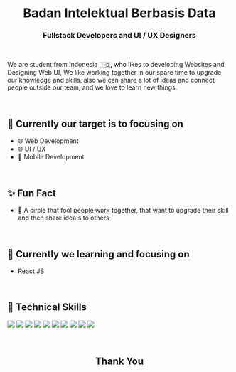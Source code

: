 <h1 align="center">Badan Intelektual Berbasis Data</h1>


<h3 align="center">Fullstack Developers and UI / UX Designers</h3>

<br>

<p>We are student from Indonesia 🇮🇩, who likes to developing Websites and Designing Web UI, We like working together in our spare time to upgrade our knowledge and skills. also we can share a lot of ideas and connect people outside our team, and we love to learn new things.</p>

<br>

## 🎯 Currently our target is to focusing on
- 🌐 Web Development
- 🌐 UI / UX
- 📱 Mobile Development

<br>

## ✨ Fun Fact
- 🤡  A circle that fool people work together, that want to upgrade their skill and then share idea's to others

<br>

## 🌱 Currently we learning and focusing on
- React JS

<br>

## 💼 Technical Skills
![](https://img.shields.io/badge/Code-React-informational?style=flat&logo=react&color=61DAFB)
![](https://img.shields.io/badge/Code-JavaScript-informational?style=flat&logo=JavaScript&color=F7DF1E)
![](https://img.shields.io/badge/Code-HTML5-informational?style=flat&logo=HTML5&color=E34F26)
![](https://img.shields.io/badge/Style-CSS3-informational?style=flat&logo=CSS3&color=1572B6)
![](https://img.shields.io/badge/Style-Tailwind-informational?style=flat&logo=TailwindCSS&color=06B6D4)
![](https://img.shields.io/badge/Style-FramerMotion-informational?style=flat&logo=Framer&color=0055FF)
![](https://img.shields.io/badge/Tools-Figma-informational?style=flat&logo=Figma&color=F24E1E)
![](https://img.shields.io/badge/Tools-NPM-informational?style=flat&logo=NPM&color=CB3837)
![](https://img.shields.io/badge/Tools-Git-informational?style=flat&logo=Git&color=F05032)
![](https://img.shields.io/badge/Tools-GitHub-informational?style=flat&logo=GitHub&color=181717)

<br>
    

<h2 align="center"> Thank You </h2>
